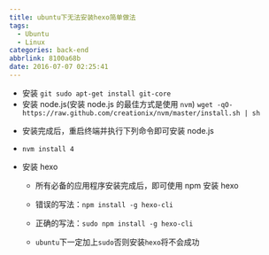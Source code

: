 ```yaml
---
title: ubuntu下无法安装hexo简单做法
tags:
  - Ubuntu
  - Linux
categories: back-end
abbrlink: 8100a68b
date: 2016-07-07 02:25:41
---
```


- 安装 `git sudo apt-get install git-core`
- 安装 node.js(安装 node.js 的最佳方式是使用 `nvm`)
`wget -qO- https://raw.github.com/creationix/nvm/master/install.sh | sh`
<!--more-->
- 安装完成后，重启终端并执行下列命令即可安装 node.js
 - `nvm install 4`

- 安装 hexo

    - 所有必备的应用程序安装完成后，即可使用 npm 安装 hexo
    
    -  错误的写法：`npm install -g hexo-cli`
    - 正确的写法：`sudo npm install -g hexo-cli`

    -  `ubuntu`下一定加上`sudo`否则安装`hexo`将不会成功
